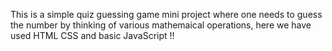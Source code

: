 This is a simple quiz guessing game mini project where one needs to guess the number by thinking of various mathemaical operations, here we have used HTML CSS and basic JavaScript !!
